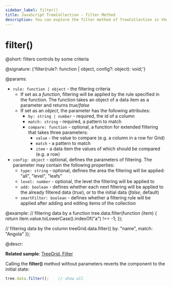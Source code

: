 ```yaml
---
sidebar_label: filter()
title: JavaScript TreeCollection - filter Method 
description: You can explore the filter method of TreeCollection in the documentation of the DHTMLX JavaScript UI library. Browse developer guides and API reference, try out code examples and live demos, and download a free 30-day evaluation version of DHTMLX Suite.
---
```


# filter()

@short: filters controls by some criteria

@signature: {'filter(rule?: function | object, config?: object): void;'}

@params:
- `rule: function | object` - the filtering criteria
	- If set as a *function*, filtering will be applied by the rule specified in the function. The function takes an object of a data item as a parameter and returns *true/false*
	- If set as an *object*, the parameter has the following attributes:
		- `by: string | number` - required, the id of a column
		- `match: string` - required, a pattern to match
		- `compare: function` - optional, a function for extended filtering that takes three parameters:
			- `value` - the value to compare (e.g. a column in a row for Grid)
			- `match` - a pattern to match
			- `item` - a data item the values of which should be compared (e.g. a row)
- `config: object` - optional, defines the parameters of filtering. The parameter may contain the following properties:
	- `type: string` - optional, defines the area the filtering will be applied: "all", "level", "leafs"
	- `level: number` - optional, the level the filtering will be applied to
	- `add: boolean` - defines whether each next filtering will be applied to the already filtered data (<i>true</i>), or to the initial data (<i>false</i>, default)
	- `smartFilter: boolean` - defines whether a filtering rule will be applied after adding and editing items of the collection

@example:
// filtering data by a function
tree.data.filter(function (item) {
    return item.value.toLowerCase().indexOf("a") !== -1;
});

// filtering data by the column
treeGrid.data.filter({
    by: "name",
    match: "Angola"
});

@descr:

**Related sample**: [TreeGrid. Filter](https://snippet.dhtmlx.com/epsslwcd)

Calling the **filter()** method without parameters reverts the component to the initial state:

~~~js
tree.data.filter();    // show all
~~~